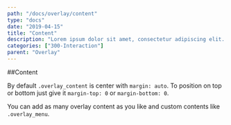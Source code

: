 ```yaml
---
path: "/docs/overlay/content"
type: "docs"
date: "2019-04-15"
title: "Content"
description: "Lorem ipsum dolor sit amet, consectetur adipiscing elit. Nunc tempus laoreet leo sit amet iaculis."
categories: ["300-Interaction"]
parent: "Overlay"
---
```


##Content

By default `.overlay_content` is center with `margin: auto`. To position on top or bottom just give it `margin-top: 0` or `margin-bottom: 0`.

<demo>
  <demovanilla src="demos/inline/demos/overlay/content">
  </demovanilla>
</demo>

You can add as many overlay content as you like and custom contents like `.overlay_menu`.

<demo>
  <demovanilla src="demos/inline/demos/overlay/content-multiple">
  </demovanilla>
</demo>
